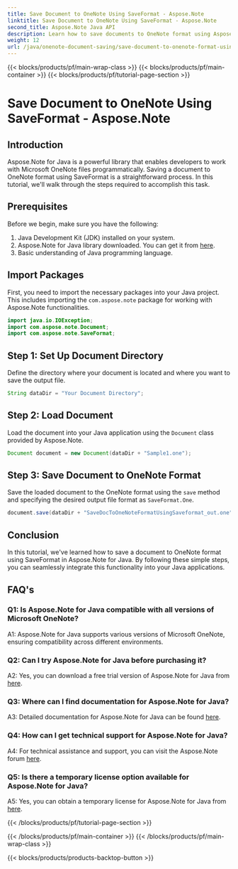 ```yaml
---
title: Save Document to OneNote Using SaveFormat - Aspose.Note
linktitle: Save Document to OneNote Using SaveFormat - Aspose.Note
second_title: Aspose.Note Java API
description: Learn how to save documents to OneNote format using Aspose.Note for Java. Follow this step-by-step tutorial for seamless integration into your Java applications.
weight: 12
url: /java/onenote-document-saving/save-document-to-onenote-format-using-saveformat/
---
```


{{< blocks/products/pf/main-wrap-class >}}
{{< blocks/products/pf/main-container >}}
{{< blocks/products/pf/tutorial-page-section >}}

# Save Document to OneNote Using SaveFormat - Aspose.Note

## Introduction

Aspose.Note for Java is a powerful library that enables developers to work with Microsoft OneNote files programmatically. Saving a document to OneNote format using SaveFormat is a straightforward process. In this tutorial, we'll walk through the steps required to accomplish this task.

## Prerequisites

Before we begin, make sure you have the following:

1. Java Development Kit (JDK) installed on your system.
2. Aspose.Note for Java library downloaded. You can get it from [here](https://releases.aspose.com/note/java/).
3. Basic understanding of Java programming language.

## Import Packages

First, you need to import the necessary packages into your Java project. This includes importing the `com.aspose.note` package for working with Aspose.Note functionalities.

```java
import java.io.IOException;
import com.aspose.note.Document;
import com.aspose.note.SaveFormat;
```

## Step 1: Set Up Document Directory

Define the directory where your document is located and where you want to save the output file.

```java
String dataDir = "Your Document Directory";
```

## Step 2: Load Document

Load the document into your Java application using the `Document` class provided by Aspose.Note.

```java
Document document = new Document(dataDir + "Sample1.one");
```

## Step 3: Save Document to OneNote Format

Save the loaded document to the OneNote format using the `save` method and specifying the desired output file format as `SaveFormat.One`.

```java
document.save(dataDir + "SaveDocToOneNoteFormatUsingSaveformat_out.one", SaveFormat.One);
```

## Conclusion

In this tutorial, we've learned how to save a document to OneNote format using SaveFormat in Aspose.Note for Java. By following these simple steps, you can seamlessly integrate this functionality into your Java applications.

## FAQ's

### Q1: Is Aspose.Note for Java compatible with all versions of Microsoft OneNote?

A1: Aspose.Note for Java supports various versions of Microsoft OneNote, ensuring compatibility across different environments.

### Q2: Can I try Aspose.Note for Java before purchasing it?

A2: Yes, you can download a free trial version of Aspose.Note for Java from [here](https://releases.aspose.com/).

### Q3: Where can I find documentation for Aspose.Note for Java?

A3: Detailed documentation for Aspose.Note for Java can be found [here](https://reference.aspose.com/note/java/).

### Q4: How can I get technical support for Aspose.Note for Java?

A4: For technical assistance and support, you can visit the Aspose.Note forum [here](https://forum.aspose.com/c/note/28).

### Q5: Is there a temporary license option available for Aspose.Note for Java?

A5: Yes, you can obtain a temporary license for Aspose.Note for Java from [here](https://purchase.aspose.com/temporary-license/).

{{< /blocks/products/pf/tutorial-page-section >}}

{{< /blocks/products/pf/main-container >}}
{{< /blocks/products/pf/main-wrap-class >}}

{{< blocks/products/products-backtop-button >}}
